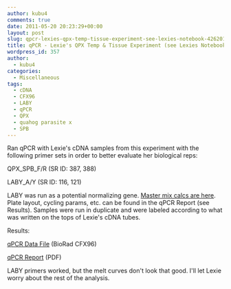 ```yaml
---
author: kubu4
comments: true
date: 2011-05-20 20:23:29+00:00
layout: post
slug: qpcr-lexies-qpx-temp-tissue-experiment-see-lexies-notebook-4262011
title: qPCR - Lexie's QPX Temp & Tissue Experiment (see Lexies Notebook 4/26/2011)
wordpress_id: 357
author:
  - kubu4
categories:
  - Miscellaneous
tags:
  - cDNA
  - CFX96
  - LABY
  - qPCR
  - QPX
  - quahog parasite x
  - SPB
---
```


Ran qPCR with Lexie's cDNA samples from this experiment with the following primer sets in order to better evaluate her biological reps:

QPX_SPB_F/R (SR ID: 387, 388)

LABY_A/Y (SR ID: 116, 121)

LABY was run as a potential normalizing gene. [Master mix calcs are here](http://eagle.fish.washington.edu/Arabidopsis/Notebook%20Workup%20Files/20110520-02.jpg). Plate layout, cycling params, etc. can be found in the qPCR Report (see Results). Samples were run in duplicate and were labeled according to what was written on the tops of Lexie's cDNA tubes.

Results:

[ qPCR Data File](http://eagle.fish.washington.edu/Arabidopsis/qPCR/CFX96/Roberts%20Lab_2011-05-20%2012-31-56_CC009827.pcrd) (BioRad CFX96)

[ qPCR Report](http://eagle.fish.washington.edu/Arabidopsis/qPCR/CFX96/Roberts%20Lab_2011-05-20%2012-31-56_CC009827.pdf) (PDF)

LABY primers worked, but the melt curves don't look that good. I'll let Lexie worry about the rest of the analysis.
